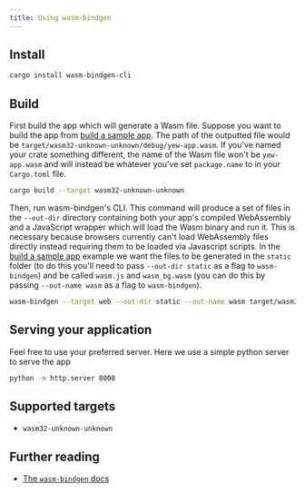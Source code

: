 ```yaml
---
title: Using wasm-bindgen
---
```


## Install

```bash
cargo install wasm-bindgen-cli
```

## Build

First build the app which will generate a Wasm file. Suppose you want to build the app from
[build a sample app](../build-a-sample-app.md). The path of the outputted file would be
`target/wasm32-unknown-unknown/debug/yew-app.wasm`. If you've named your crate
something different, the name of the Wasm file won't be `yew-app.wasm` and will instead
be whatever you've set `package.name` to in your `Cargo.toml` file.

```bash
cargo build --target wasm32-unknown-unknown
```

Then, run wasm-bindgen's CLI. This command will produce a set of files in the `--out-dir` directory
containing both your app's compiled WebAssembly and a JavaScript wrapper which will load 
the Wasm binary and run it. This is necessary because browsers currently can't load WebAssembly files
directly instead requiring them to be loaded via Javascript scripts. In the [build a sample app](../build-a-sample-app.md) example we want the files to be generated in the `static` folder (to do this you'll need
to pass `--out-dir static` as  a flag to `wasm-bindgen`) and be called `wasm.js` and `wasm_bg.wasm` 
(you can do this by passing `--out-name wasm` as a flag to `wasm-bindgen`).

```bash
wasm-bindgen --target web --out-dir static --out-name wasm target/wasm32-unknown-unknown/debug/appname.wasm --no-typescript
```

## Serving your application

Feel free to use your preferred server. Here we use a simple python server to serve the app

```bash
python -m http.server 8000
```

## Supported targets

* `wasm32-unknown-unknown`
## Further reading
* [The `wasm-bindgen` docs](https://rustwasm.github.io/docs/wasm-bindgen/)
